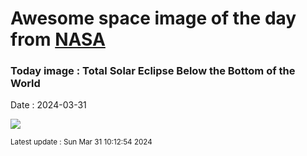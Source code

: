 
# Awesome space image of the day from [NASA](https://api.nasa.gov/)

### Today image : Total Solar Eclipse Below the Bottom of the World
Date : 2024-03-31

![](https://apod.nasa.gov/apod/image/2403/EclipseAntarctica_Horalek_1080.jpg)

<small>Latest update : Sun Mar 31 10:12:54 2024</small>
        